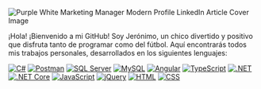![Purple White Marketing Manager Modern Profile LinkedIn Article Cover Image](https://user-images.githubusercontent.com/67290291/233139412-0010c208-97f8-4bdc-a020-b7ab7fe7337b.png)

¡Hola! ¡Bienvenido a mi GitHub! Soy Jerónimo, un chico divertido y positivo que disfruta tanto de programar como del fútbol. Aquí encontrarás todos mis trabajos personales, desarrollados en los siguientes lenguajes:

[![C#](https://img.shields.io/badge/C%23-800080?style=flat&logo=c-sharp&logoColor=white)](https://docs.microsoft.com/en-us/dotnet/csharp/)
[![Postman](https://img.shields.io/badge/Postman-FF6C37?style=flat&logo=postman&logoColor=white)](https://www.postman.com/)
[![SQL Server](https://img.shields.io/badge/SQL%20Server-CC2927?style=flat&logo=microsoft-sql-server&logoColor=white)](https://www.microsoft.com/en-us/sql-server)
[![MySQL](https://img.shields.io/badge/MySQL-4479A1?style=flat&logo=mysql&logoColor=white)](https://www.mysql.com/)
[![Angular](https://img.shields.io/badge/Angular-DD0031?style=flat&logo=angular&logoColor=white)](https://angular.io/)
[![TypeScript](https://img.shields.io/badge/TypeScript-007ACC?style=flat&logo=typescript&logoColor=white)](https://www.typescriptlang.org/)
[![.NET](https://img.shields.io/badge/.NET-512BD4?style=flat&logo=dotnet&logoColor=white)](https://dotnet.microsoft.com/)
[![.NET Core](https://img.shields.io/badge/.NET%20Core-5C2D91?style=flat&logo=dotnet&logoColor=white)](https://dotnet.microsoft.com/)
[![JavaScript](https://img.shields.io/badge/JavaScript-F7DF1E?style=flat&logo=javascript&logoColor=black)](https://developer.mozilla.org/en-US/docs/Web/JavaScript)
[![jQuery](https://img.shields.io/badge/jQuery-0769AD?style=flat&logo=jquery&logoColor=white)](https://jquery.com/)
[![HTML](https://img.shields.io/badge/HTML5-E34F26?style=flat&logo=html5&logoColor=white)](https://developer.mozilla.org/en-US/docs/Web/HTML)
[![CSS](https://img.shields.io/badge/CSS3-1572B6?style=flat&logo=css3&logoColor=white)](https://developer.mozilla.org/en-US/docs/Web/CSS)



